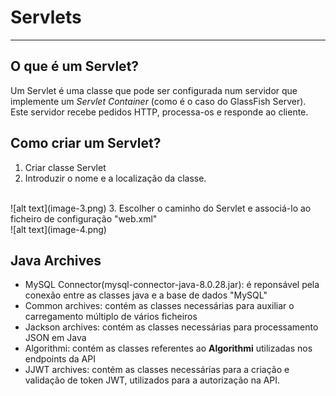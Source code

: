 # Servlets
*** 
## O que é um Servlet?
Um Servlet é uma classe que pode ser configurada num servidor que implemente um *Servlet Container* (como é o caso do GlassFish Server).
<br>
Este servidor recebe pedidos HTTP, processa-os e responde ao cliente.

## Como criar um Servlet?
1. Criar classe Servlet
2. Introduzir o nome e a localização da classe.
<br>
![alt text](image-3.png)
3. Escolher o caminho do Servlet e associá-lo ao ficheiro de configuração "web.xml"
<br>
![alt text](image-4.png)

## Java Archives
- MySQL Connector(mysql-connector-java-8.0.28.jar): é reponsável pela conexão entre as classes java e a base de dados "MySQL"
- Common archives: contém as classes necessárias para auxiliar o carregamento múltiplo de vários ficheiros
- Jackson archives: contém as classes necessárias para processamento JSON em Java
- Algorithmi: contém as classes referentes ao **Algorithmi** utilizadas nos endpoints da API
- JJWT archives: contém as classes necessárias para a criação e validação de token JWT, utilizados para a autorização na API.